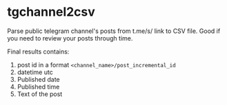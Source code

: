 # tgchannel2csv
Parse public telegram channel's posts from t.me/s/ link to CSV file. Good if you need to review your posts through time.

Final results contains:
1. post id in a format `<channel_name>/post_incremental_id`
2. datetime utc
3. Published date
4. Published time
5. Text of the post
